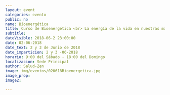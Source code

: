 ```yaml
---
layout: event
categories: evento
public: no
name: Bioenergética
title: Curso de Bioenergética <br> La energía de la vida en nuestras manos.
subtitle:
dateVisible: 2018-06-2 23:00:00
date: 02-06-2018
date_text: 2 y 3 de Junio de 2018
date_imparticion: 2 y 3 -06-2018
horario: 9:00 del Sábado - 18:00 del Domingo
localizacion: Sede Principal
author: Salud-Zen
image: img/eventos/020618Bioenergetica.jpg
image_prop:
image2:

---
```

